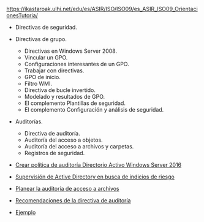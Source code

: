 https://ikastaroak.ulhi.net/edu/es/ASIR/ISO/ISO09/es_ASIR_ISO09_OrientacionesTutoria/
- Directivas de seguridad.
- Directivas de grupo.
  - Directivas en Windows Server 2008.
  - Vincular un GPO.
  - Configuraciones interesantes de un GPO.
  - Trabajar con directivas.
  - GPO de inicio.
  - Filtro WMI.
  - Directiva de bucle invertido.
  - Modelado y resultados de GPO.
  - El complemento Plantillas de seguridad.
  - El complemento Configuración y análisis de seguridad.
- Auditorías.
  - Directiva de auditoría.
  - Auditoría del acceso a objetos.
  - Auditoría del acceso a archivos y carpetas.
  - Registros de seguridad.

- [Crear política de auditoría Directorio Activo Windows Server 2016](https://www.solvetic.com/tutoriales/article/3114-hacer-una-auditoria-al-active-directory-en-windows-server-2016/)
- [Supervisión de Active Directory en busca de indicios de riesgo](https://docs.microsoft.com/es-es/windows-server/identity/ad-ds/plan/security-best-practices/monitoring-active-directory-for-signs-of-compromise)
- [Planear la auditoría de acceso a archivos](https://docs.microsoft.com/es-es/windows-server/identity/solution-guides/plan-for-file-access-auditing)
- [Recomendaciones de la directiva de auditoría](https://docs.microsoft.com/es-es/windows-server/identity/ad-ds/plan/security-best-practices/audit-policy-recommendations)


- [Ejemplo](https://docs.microsoft.com/es-es/windows-server/identity/solution-guides/deploy-security-auditing-with-central-audit-policies--demonstration-steps-)